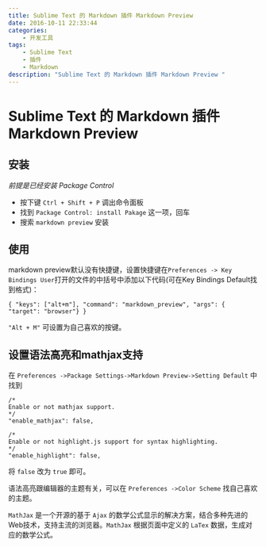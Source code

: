 ```yaml
---
title: Sublime Text 的 Markdown 插件 Markdown Preview 
date: 2016-10-11 22:33:44
categories:
	- 开发工具
tags:
	- Sublime Text
	- 插件
	- Markdown
description: "Sublime Text 的 Markdown 插件 Markdown Preview "
---
```


# Sublime Text 的 Markdown 插件 Markdown Preview

## 安装

*前提是已经安装 Package Control*

+ 按下键 `Ctrl + Shift + P` 调出命令面板
+ 找到 `Package Control: install Pakage` 这一项，回车
+ 搜索 `markdown preview` 安装

## 使用

markdown preview默认没有快捷键，设置快捷键在`Preferences -> Key Bindings User`打开的文件的中括号中添加以下代码(可在Key Bindings Default找到格式)：


```
{ "keys": ["alt+m"], "command": "markdown_preview", "args": { "target": "browser"} }
```

`"Alt + M"` 可设置为自己喜欢的按键。

## 设置语法高亮和mathjax支持

在 `Preferences ->Package Settings->Markdown Preview->Setting Default` 中找到

```
/*
Enable or not mathjax support.
*/
"enable_mathjax": false,

/*
Enable or not highlight.js support for syntax highlighting.
*/
"enable_highlight": false,
```

将 `false` 改为 `true` 即可。

语法高亮跟编辑器的主题有关，可以在 `Preferences ->Color Scheme` 找自己喜欢的主题。

`MathJax` 是一个开源的基于 `Ajax` 的数学公式显示的解决方案，结合多种先进的Web技术，支持主流的浏览器。`MathJax` 根据页面中定义的 `LaTex` 数据，生成对应的数学公式。

